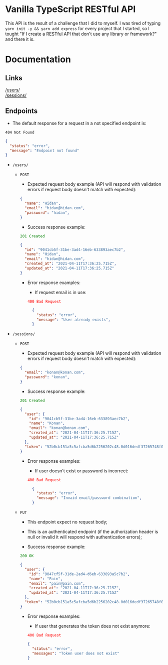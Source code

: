 # Vanilla TypeScript RESTful API

This API is the result of a challenge that I did to myself. I was tired of typing `yarn init -y && yarn add express` for every project that I started, so I tought "If I create a RESTful API that don't use any library or framework?" and there it is.

# Documentation

## Links

<a href="#users">/users/</a>
<br />
<a href="#sessions">/sessions/</a>

## Endpoints

- The default response for a request in a not specified endpoint is:

`404 Not Found`

```json
{
  "status": "error",
  "message": "Endpoint not found"
}
```

<div id="users"></div>

- `/users/`

  - `POST`

    - Expected request body example (API will respond with validation errors if request body doesn't match with expected):

    ```json
    {
      "name": "Hidan",
      "email": "hidan@hidan.com",
      "password": "hidan",
    }
    ```

    - Success response example:

    <code style="color: green;">201 Created</code>
    ```json
    {
      "id": "9041cb5f-31be-3ad4-16eb-633893aec7b2",
      "name": "Hidan",
      "email": "hidan@hidan.com",
      "created_at": "2021-04-11T17:36:25.715Z",
      "updated_at": "2021-04-11T17:36:25.715Z"
    }
    ```

    - Error response examples:

      - If request email is in use:

      <code style="color: red;">400 Bad Request</code>
      ```json
        {
          "status": "error",
          "message": "User already exists",
        }
      ```

<div id="sessions"></div>

- `/sessions/`

  - `POST`

    - Expected request body example (API will respond with validation errors if request body doesn't match with expected):

    ```json
    {
      "email": "konan@konan.com",
      "password": "konan",
    }
    ```

    - Success response example:

    <code style="color: green;">201 Created</code>
    ```json
    {
      "user": {
        "id": "9041cb5f-31be-3ad4-16eb-633893aec7b2",
        "name": "Konan",
        "email": "konan@konan.com",
        "created_at": "2021-04-11T17:36:25.715Z",
        "updated_at": "2021-04-11T17:36:25.715Z"
      },
      "token": "52b0cb151a5c5afcba5d6b2256202c48.0d016dedf37265748f01b56fb9ae59397575fc5ab63d9f0558c5467254d0c99a6f09f5bfefc32ec3f2276b4acb2ab5688709fe1df626325ebf2bc85eb4be4365b9150f1fad8ccf69109ac59c2a9a647cecfcaefeeb407659"
    }
    ```

    - Error response examples:

      - If user doesn't exist or password is incorrect:

      <code style="color: red;">400 Bad Request</code>
      ```json
        {
          "status": "error",
          "message": "Invaid email/password combination",
        }
      ```

  - `PUT`

    - This endpoint expect no request body;

    - This is an authenticated endpoint (if the authorization header is null or invalid it will respond with authentication errors);

    - Success response example:

    <code style="color: green;">200 OK</code>
    ```json
    {
      "user": {
        "id": "9047cf5f-31de-2ad4-d6eb-633893a5c7b2",
        "name": "Pain",
        "email": "pain@pain.com",
        "created_at": "2021-04-11T17:36:25.715Z",
        "updated_at": "2021-04-11T17:36:25.715Z"
      },
      "token": "52b0cb151a5c5afcba5d6b2256202c48.0d016dedf37265748f01b56fb9ae59397575fc5ab63d9f0558c5467254d0c99a6f09f5bfefc32ec3f2276b4acb2ab5688709fe1df626325ebf2bc85eb4be4365b9150f1fad8ccf69109ac59c2a9a647cecfcaefeeb407659"
    }
    ```

    - Error response examples:

      - If user that generates the token does not exist anymore:


      <code style="color: red;">400 Bad Request</code>
      ```json
      {
        "status": "error",
        "messages": "Token user does not exist"
      }
      ```
